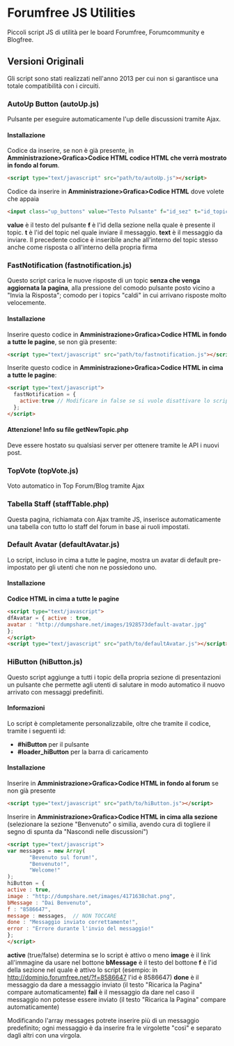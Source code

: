 # Forumfree JS Utilities
Piccoli script JS di utilità per le board Forumfree, Forumcommunity e Blogfree.
## Versioni Originali
Gli script sono stati realizzati nell'anno 2013 per cui non si garantisce una totale compatibilità con i circuiti.
### AutoUp Button (autoUp.js)
Pulsante per eseguire automaticamente l'up delle discussioni tramite Ajax.
#### Installazione
Codice da inserire, se non è già presente, in **Amministrazione>Grafica>Codice HTML codice HTML che verrà mostrato in fondo al forum**.
```HTML
<script type="text/javascript" src="path/to/autoUp.js"></script>
```
Codice da inserire in **Amministrazione>Grafica>Codice HTML** dove volete che appaia
```HTML
<input class="up_buttons" value="Testo Pulsante" f="id_sez" t="id_topic" text="Testo UP" />
```
**value** è il testo del pulsante
**f** è l'id della sezione nella quale è presente il topic.
**t** è l'id del topic nel quale inviare il messaggio.
**text** è il messaggio da inviare.
Il precedente codice è inseribile anche all'interno del topic stesso anche come risposta o all'interno della propria firma
### FastNotification (fastnotification.js)
Questo script carica le nuove risposte di un topic __senza che venga aggiornata la pagina__, alla pressione del comodo pulsante posto vicino a "Invia la Risposta"; comodo per i topics "caldi" in cui arrivano risposte molto velocemente.
#### Installazione
Inserire questo codice in **Amministrazione>Grafica>Codice HTML in fondo a tutte le pagine**, se non già presente:
```HTML
<script type="text/javascript" src="path/to/fastnotification.js"></script>
```
Inserite questo codice in **Amministrazione>Grafica>Codice HTML in cima a tutte le pagine**:
```HTML
<script type="text/javascript">
  fastNotification = {
    active:true // Modificare in false se si vuole disattivare lo script
  };
</script>
```
#### Attenzione! Info su file getNewTopic.php
Deve essere hostato su qualsiasi server per ottenere tramite le API i nuovi post.
### TopVote (topVote.js)
Voto automatico in Top Forum/Blog tramite Ajax
### Tabella Staff (staffTable.php)
Questa pagina, richiamata con Ajax tramite JS, inserisce automaticamente una tabella con tutto lo staff del forum in base ai ruoli impostati.
### Default Avatar (defaultAvatar.js)
Lo script, incluso in cima a tutte le pagine, mostra un avatar di default pre-impostato per gli utenti che non ne possiedono uno.
#### Installazione
**Codice HTML in cima a tutte le pagine**
```HTML
<script type="text/javascript">
dfAvatar = { active : true,
avatar : "http://dumpshare.net/images/1928573default-avatar.jpg"
};
</script>
<script type="text/javascript" src="path/to/defaultAvatar.js"></script>
```
### HiButton (hiButton.js)
Questo script aggiunge a tutti i topic della propria sezione di presentazioni un pulsante che permette agli utenti di salutare in modo automatico il nuovo arrivato con messaggi predefiniti.
#### Informazioni
Lo script è completamente personalizzabile, oltre che tramite il codice, tramite i seguenti id:
- **#hiButton** per il pulsante
- **#loader_hiButton** per la barra di caricamento
#### Installazione
Inserire in **Amministrazione>Grafica>Codice HTML in fondo al forum** se non già presente
```HTML
<script type="text/javascript" src="path/to/hiButton.js"></script>
```
Inserire in **Amministrazione>Grafica>Codice HTML in cima alla sezione** (selezionare la sezione "Benvenuto" o similia, avendo cura di togliere il segno di spunta da "Nascondi nelle discussioni")
```HTML
<script type="text/javascript">
var messages = new Array(
       "Bevenuto sul forum!",
       "Benvenuto!",
       "Welcome!"
);
hiButton = {
active : true,
image : "http://dumpshare.net/images/4171638chat.png",
bMessage : "Dai Benvenuto",
f : "8586647",
message : messages,  // NON TOCCARE
done : "Messaggio inviato correttamente!",
error : "Errore durante l'invio del messaggio!"
};
</script>
```
**active** (true/false) determina se lo script è attivo o meno
**image** è il link all'immagine da usare nel bottone
**bMessage** è il testo del bottone
**f** è l'id della sezione nel quale è attivo lo script (esempio: in http://dominio.forumfree.net/?f=8586647 l'id è 8586647)
**done** è il messaggio da dare a messaggio inviato (il testo "Ricarica la Pagina" compare automaticamente)
**fail** è il messaggio da dare nel caso il messaggio non potesse essere inviato (il testo "Ricarica la Pagina" compare automaticamente)

Modificando l'array messages potrete inserire più di un messaggio predefinito; ogni messaggio è da inserire fra le virgolette "così" e separato dagli altri con una virgola.
